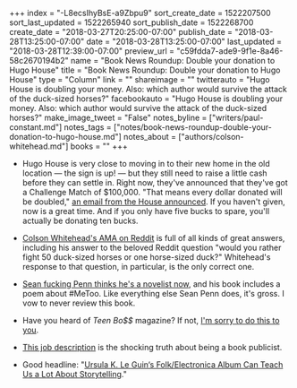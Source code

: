 +++
index = "-L8ecsIhyBsE-a9Zbpu9"
sort_create_date = 1522207500
sort_last_updated = 1522265940
sort_publish_date = 1522268700
create_date = "2018-03-27T20:25:00-07:00"
publish_date = "2018-03-28T13:25:00-07:00"
date = "2018-03-28T13:25:00-07:00"
last_updated = "2018-03-28T12:39:00-07:00"
preview_url = "c59fdda7-ade9-9f1e-8a46-58c2670194b2"
name = "Book News Roundup: Double your donation to Hugo House"
title = "Book News Roundup: Double your donation to Hugo House"
type = "Column"
link = ""
shareimage = ""
twitterauto = "Hugo House is doubling your money. Also: which author would survive the attack of the duck-sized horses?"
facebookauto = "Hugo House is doubling your money. Also: which author would survive the attack of the duck-sized horses?"
make_image_tweet = "False"
notes_byline = ["writers/paul-constant.md"]
notes_tags = ["notes/book-news-roundup-double-your-donation-to-hugo-house.md"]
notes_about = ["authors/colson-whitehead.md"]
books = ""
+++
* Hugo House is very close to moving in to their new home in the old location — the sign is up! — but they still need to raise a little cash before they can settle in. Right now, they've announced that they've got a Challenge Match of $100,000. "That means every dollar donated will be doubled," [an email from the House announced](https://mailchi.mp/hugohouse/new-hugo-house-challenge-match?e=eb1b2e904f). If you haven't given, now is a great time. And if you only have five bucks to spare, you'll actually be donating ten bucks. 

* [Colson Whitehead's AMA on Reddit](https://www.reddit.com/r/books/comments/878ytl/im_author_colson_whitehead_just_another_down_on/) is full of all kinds of great answers, including his answer to the beloved Reddit question "would you rather fight 50 duck-sized horses or one horse-sized duck?" Whitehead's response to that question, in particular, is the only correct one.

* [Sean fucking Penn thinks he's a novelist now](https://www.huffingtonpost.com/entry/sean-penn-bob-honey-who-just-do-stuff-review_us_5ab9a1bee4b008c9e5fa89a2?f6p), and his book includes a poem about #MeToo. Like everything else Sean Penn does, it's gross. I vow to never review this book.

* Have you heard of *Teen Bo$$* magazine? If not, [I'm sorry to do this to you](https://www.newyorker.com/books/page-turner/the-very-unnerving-existence-of-teen-boss-a-magazine-for-girls).

* [This job description](http://paulbogaards.tumblr.com/post/172350356897/im-looking-to-hire-a-publicist) is the shocking truth about being a book publicist.

* Good headline: "[Ursula K. Le Guin‘s Folk/Electronica Album Can Teach Us a Lot About Storytelling](https://electricliterature.com/ursula-k-le-guin-music-and-poetry-of-kesh-c65c1f14cb83)."

